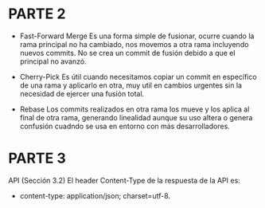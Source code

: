 # PARTE 2
* Fast-Forward Merge
Es una forma simple de fusionar, ocurre cuando la rama principal no ha cambiado, nos movemos a otra rama incluyendo nuevos commits. No se crea un commit de fusión debido a que el principal no avanzó.

* Cherry-Pick
Es útil cuando necesitamos copiar un commit en específico de una rama y aplicarlo en otra, muy util en cambios urgentes sin la necesidad de ejercer una fusión total.

* Rebase 
Los commits realizados en otra rama los mueve y los aplica al final de otra rama, generando linealidad aunque su uso altera o genera confusión cuadndo se usa en entorno con más desarrolladores.

# PARTE 3

API (Sección 3.2)
El header Content-Type de la respuesta de la API es: 
* content-type: application/json; charset=utf-8.